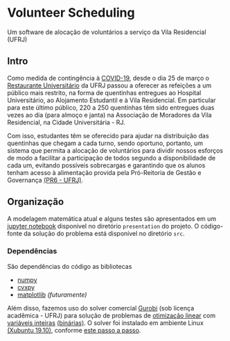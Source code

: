 # Volunteer Scheduling
Um software de alocação de voluntários a serviço da Vila Residencial (UFRJ)

## Intro
Como medida de contingência à [COVID-19](https://www.worldometers.info/coronavirus/), desde o dia 25 de março o [Restaurante Universitário](https://ru.ufrj.br/) da UFRJ passou a oferecer as refeições a um público mais restrito, na forma de quentinhas entregues ao Hospital Universitário, ao Alojamento Estudantil e à Vila Residencial. Em particular para este último público, 220 a 250 quentinhas têm sido entregues duas vezes ao dia (para almoço e janta) na Associação de Moradores da Vila Residencial, na Cidade Universitária - RJ.

Com isso, estudantes têm se oferecido para ajudar na distribuição das quentinhas que chegam a cada turno, sendo oportuno, portanto, um sistema que permita a alocação de voluntários para dividir nossos esforços de modo a facilitar a participação de todos segundo a disponibilidade de cada um, evitando possíveis sobrecargas e garantindo que os alunos tenham acesso à alimentação provida pela Pró-Reitoria de Gestão e Governança [(PR6 - UFRJ)](https://gestao.ufrj.br/index.php/estrutura-administrativa/quem-somos).

## Organização
A modelagem matemática atual e alguns testes são apresentados em um [jupyter notebook](https://jupyter.org/) disponível no diretório `presentation` do projeto.
O código-fonte da solução do problema está disponível no diretório `src`.

### Dependências
São dependências do código as bibliotecas
- [numpy](https://numpy.org/)
- [cvxpy](https://www.cvxpy.org/)
- [matplotlib](https://matplotlib.org/) _(futuramente)_

Além disso, fazemos uso do solver comercial [Gurobi](https://www.gurobi.com/) (sob licença acadêmica - UFRJ) para solução de problemas de [otimização linear](https://en.wikipedia.org/wiki/Linear_programming) com [variáveis inteiras](https://en.wikipedia.org/wiki/Integer_programming) [(binárias)](https://www.cvxpy.org/tutorial/advanced/index.html?highlight=boolean#mixed-integer-programs).
O solver foi instalado em ambiente Linux [(Xubuntu 19.10)](https://xubuntu.org/about/), conforme [este passo a passo](https://paste.ubuntu.com/p/9fFNzRDQ59/).
